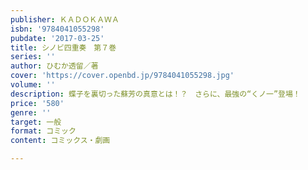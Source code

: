 ```yaml
---
publisher: ＫＡＤＯＫＡＷＡ
isbn: '9784041055298'
pubdate: '2017-03-25'
title: シノビ四重奏　第７巻
series: ''
author: ひむか透留／著
cover: 'https://cover.openbd.jp/9784041055298.jpg'
volume: ''
description: 蝶子を裏切った蘇芳の真意とは！？　さらに、最強の“くノ一”登場！
price: '580'
genre: ''
target: 一般
format: コミック
content: コミックス・劇画

---
```

